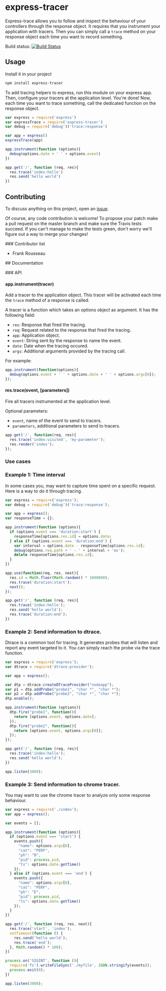 # express-tracer

Express-trace allows you to follow and inspect the
behaviour of your controllers through the response object.  It requires that
you instrument your application with tracers. Then you can simply call a
`trace` method on your response object each time you want to record something.

Build status: [![Build Status](https://travis-ci.org/frankrousseau/express-tracer.png?branch=master)](https://travis-ci.org/frankrousseau/express-tracer)

## Usage 

Install it in your project

```bash
npm install express-tracer
```

To add tracing helpers to express, run this module on your express app.
Then, configure your tracers at the application level. You're done! Now, each
time you want to trace something, call the dedicated function on the response
object.


```javascript
var express = require('express')
var expressTrace = require('express-tracer')
var debug = require('debug')('trace:response')

var app = express()
expressTrace(app)

app.instrument(function (options){
  debug(options.date + ' ' + options.event)
})

app.get('/', function (req, res){
  res.trace('index:hello')
  res.send('hello world')
})
```


## Contributing

To discuss anything on this project, open an [issue](https://github.com/frankrousseau/express-tracer/issues).

Of course, any code contribution is welcome! To propose your patch make a pull
request on the master branch and make sure the Travis tests succeed. If you
can't manage to make the tests green, don't worry we'll figure out a way to
merge your changes!

### Contributor list

* Frank Rousseau


## Documentation

### API

#### app.instrument(tracer)

Add a tracer to the application object. This tracer will be activated each time
the `trace` method of a response is called.

A tracer is a function which takes an options object as argument. It has the
following field:

* `res`: Response that fired the tracing.
* `req`: Request related to the response that fired the tracing.
* `app`: Application object.
* `event`: String sent by the response to name the event.
* `date`: Date when the tracing occured.
* `args`: Additional arguments provided by the tracing call.

For example:

```js
app.instrument(function(options){
  debug(options.event + ' ' + options.date + ' ' + options.argv[0]);
});
```

#### res.trace(event, [parameters])

Fire all tracers instrumented at the application level.

Optional parameters:

- `event`, name of the event to send to tracers.
- `parameters`, additional parameters to send to tracers.

```js
app.get('/', function(req, res){
  res.trace('index:visited', 'my-parameter');
  res.render('index');
});
```


### Use cases


### Example 1: Time interval

In some cases you, may want to capture time spent on a specific request. Here
is a way to do it through tracing.

```js
var express = require('express');
var debug = require('debug')('trace:response');

var app = express();
var responseTime = {};

app.instrument(function (options){
  if (options.event === 'duration:start') {
    responseTime[options.res.id] = options.date;
  } else if (options.event === 'duration:end') {
    var interval = options.date - responseTime[options.res.id];
    debug(options.req.path + ' - ' + interval + 'ms');
    delete responseTime[options.res.id];
  }
})

app.use(function(req, res, next){
  res.id = Math.floor(Math.random() * 1000000);
  res.trace('duration:start');
  next();
});

app.get('/', function (req, res){
  res.trace('index:hello');
  res.send('hello world');
  res.trace('duration:end');
})
```

### Example 2: Send information to dtrace.

Dtrace is a common tool for tracing. It generates probes that will listen and
report any event targeted to it. You can simply reach the probe via the trace
function.

```js
var express = require('express');
var dtrace = require('dtrace-provider');

var app = express();

var dtp = dtrace.createDTraceProvider("nodeapp");
var p1 = dtp.addProbe("probe1", "char *", "char *");
var p2 = dtp.addProbe("probe2", "char *", "char *");
dtp.enable();

app.instrument(function (options){
  dtp.fire("probe1", function(){
    return [options.event, options.date];
  });
  dtp.fire("probe2", function(){
    return [options.event, options.args[0]];
  });
});

app.get('/', function (req, res){
  res.trace('index:hello');
  res.send('hello world');
})

app.listen(3000);
```

### Example 3: Send information to chrome tracer.

You may want to use the chrome tracer to analyze only some response behaviour.

```js
var express = require('./index');
var app = express();

var events = [];

app.instrument(function (options){
  if (options.event === 'start') {
    events.push({
      "name": options.args[0],
      "cat": "PERF",
      "ph": "B",
      "pid": process.pid,
      "ts": options.date.getTime()
    });
  } else if (options.event === 'end') {
    events.push({
      "name": options.args[0],
      "cat": "PERF",
      "ph": "E",
      "pid": process.pid,
      "ts": options.date.getTime()
    });
  }
})

app.get('/', function (req, res, next){
  res.trace('start', 'index');
  setTimeout(function () {
    res.send('hello world');
    res.trace('end');
  }, Math.random() * 100);
})

process.on('SIGINT', function (){
  require('fs').writeFileSync('./myfile', JSON.stringify(events));
  process.exit(0);
})

app.listen(3000);
```
